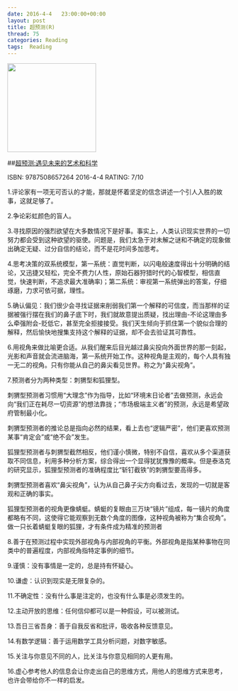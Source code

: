 ```yaml
---
date: 2016-4-4	 23:00:00+00:00
layout: post
title: 超预测(R)
thread: 75
categories: Reading
tags:  Reading
---
```


<img src="https://img1.doubanio.com/lpic/s28534023.jpg" width="200" />

##[超预测:遇见未来的艺术和科学](https://book.douban.com/subject/26749968/)

ISBN: 9787508657264  2016-4-4 RATING: 7/10

1.评论家有一项无可否认的才能，那就是怀着坚定的信念讲述一个引人入胜的故事，这就足够了。

2.争论彩虹颜色的盲人。

3.寻找原因的强烈欲望在大多数情况下是好事。事实上，人类认识现实世界的一切努力都会受到这种欲望的驱使。问题是，我们太急于对未解之谜和不确定的现象做出确定无疑、过分自信的结论，而不是花时间多加思考。

4.思考决策的双系统模型，第一系统：直觉判断，以闪电般速度得出十分明确的结论，又迅捷又轻松，完全不费力(人性，原始石器狩猎时代的心智模型，相信直觉，快速判断，不追求最大准确率)；第二系统：审视第一系统弹出的答案，仔细琢磨，力求可依可据，理性。

5.确认偏见：我们很少会寻找证据来削弱我们第一个解释的可信度，而当那样的证据被强行摆在我们的鼻子底下时，我们就故意提出质疑，找出理由-不论这理由多么牵强附会-贬低它，甚至完全拒接接受。我们天生倾向于抓住第一个貌似合理的解释，然后愉快地搜集支持这个解释的证据，却不会去验证其可靠性。

6.用视角来做比喻更合适。从我们醒来后目光越过鼻尖投向外面世界的那一刻起，光影和声音就会流进脑海，第一系统开始工作。这种视角是主观的，每个人具有独一无二的视角。只有你能从自己的鼻尖看见世界。称之为“鼻尖视角”。

7.预测者分为两种类型：刺猬型和狐狸型。

刺猬型预测者习惯用“大理念”作为指导，比如“环境末日论者”去做预测，永远会向“我们正在耗尽一切资源”的想法靠拢；“市场极端主义者”的预测，永远是希望政府管制最小化。

刺猬型预测者的推论总是指向必然的结果，看上去也“逻辑严密”，他们更喜欢预测某事“肯定会”或“绝不会”发生。

狐狸型预测者与刺猬型截然相反，他们谨小慎微，特别不自信，喜欢从多个渠道获取不同信息，利用多种分析方案，综合得出一个显得犹犹豫豫的概率。但是泰洛克的研究显示，狐狸型预测者的准确程度比“斩钉截铁”的刺猬型要高得多。

刺猬型预测者喜欢“鼻尖视角”，认为从自己鼻子尖方向看过去，发现的一切就是客观和正确的事实。

狐狸型预测者的视角更像蜻蜓。蜻蜓的复眼由三万块“镜片”组成，每一镜片的角度都略有不同，这使得它能观察到无数个角度的图像，这种视角被称为“集合视角”。做一只长着蜻蜓复眼的狐狸，才有条件成为精准的预测者

8.善于在预测过程中实现外部视角与内部视角的平衡。外部视角是指某种事物在同类中的普遍程度，内部视角指特定事例的细节。

9.谨慎：没有事情是一定的，总是持有怀疑心。

10.谦虚：认识到现实是无限复杂的。

11.不确定性：没有什么事是注定的，也没有什么事是必须发生的。

12.主动开放的思维：任何信仰都可以是一种假设，可以被测试。

13.吾日三省吾身：善于自我反省和批评，吸收各种反馈意见。

14.有数学逻辑：善于运用数学工具分析问题，对数字敏感。

15.关注与你意见不同的人，比关注与你意见相同的人更有用。

16.虚心参考他人的信息会让你走出自己的思维方式，用他人的思维方式来思考，也许会带给你不一样的启发。
